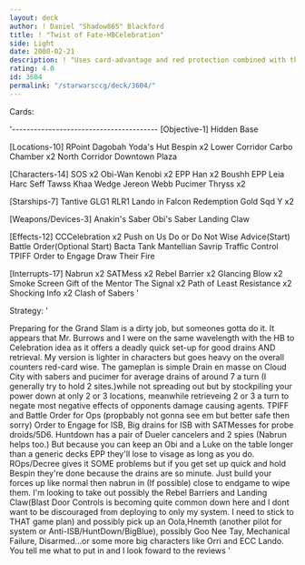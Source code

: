 ```yaml
---
layout: deck
author: ! Daniel "Shadow865" Blackford
title: ! "Twist of Fate-HBCelebration"
side: Light
date: 2000-02-21
description: ! "Uses card-advantage and red protection combined with the quick set up of CCCelebration with Hidden Base."
rating: 4.0
id: 3604
permalink: "/starwarsccg/deck/3604/"
---
```

Cards: 

'----------------------------------------
[Objective-1]
Hidden Base

[Locations-10]
RPoint
Dagobah
Yoda's Hut
Bespin x2
Lower Corridor
Carbo Chamber x2
North Corridor
Downtown Plaza

[Characters-14]
SOS x2
Obi-Wan Kenobi x2
EPP Han x2
Boushh
EPP Leia
Harc Seff
Tawss Khaa
Wedge
Jereon Webb
Pucimer Thryss x2

[Starships-7]
Tantive
GLG1
RLR1
Lando in Falcon
Redemption
Gold Sqd Y x2

[Weapons/Devices-3]
Anakin's Saber
Obi's Saber
Landing Claw

[Effects-12]
CCCelebration x2
Push on Us
Do or Do Not
Wise Advice(Start)
Battle Order(Optional Start)
Bacta Tank
Mantellian Savrip
Traffic Control
TPIFF
Order to Engage
Draw Their Fire

[Interrupts-17]
Nabrun x2
SATMess x2
Rebel Barrier x2
Glancing Blow x2
Smoke Screen
Gift of the Mentor
The Signal x2
Path of Least Resistance x2
Shocking Info x2
Clash of Sabers '

Strategy: '

Preparing for the Grand Slam is a dirty job, but someones gotta do it. It appears that Mr. Burrows and I were on the same wavelength with the HB to Celebration idea as it offers a deadly quick set-up for good drains AND retrieval. My version is lighter in characters but goes heavy on the overall counters red-card wise. The gameplan is simple Drain en masse on Cloud City with sabers and pucimer for average drains of around 7 a turn (I generally try to hold 2 sites.)while not spreading out but by stockpiling your power down at only 2 or 3 locations, meanwhile retrieveing 2 or 3 a turn to negate most negative effects of opponents damage causing agents. TPIFF and Battle Order for Ops (propbably not gonna see em but better safe then sorry) Order to Engage for ISB, Big drains for ISB with SATMesses for probe droids/5D6. Huntdown has a pair of Dueler cancelers and 2 spies (Nabrun helps too.) But because you can keep an Obi and a Luke on the table longer than a generic decks EPP they'll lose to visage as long as you do. ROps/Decree gives it SOME problems but if you get set up quick and hold Bespin they're done because the drains are so minute. Just build your forces up like normal then nabrun in (If possible) close to endgame to wipe them. I'm looking to take out possibly the Rebel Barriers and Landing Claw(Blast Door Controls is becoming quite common down here and I dont want to be discouraged from deploying to only my system. I need to stick to THAT game plan) and possibly pick up an Oola,Hnemth (another pilot for system or Anti-ISB/HuntDown/BigBlue), possibly Goo Nee Tay, Mechanical Failure, Disarmed...or some more big characters like Orri and ECC Lando. You tell me what to put in and I look foward to the reviews '
